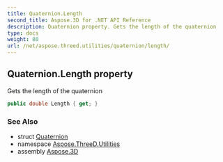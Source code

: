 ```yaml
---
title: Quaternion.Length
second_title: Aspose.3D for .NET API Reference
description: Quaternion property. Gets the length of the quaternion
type: docs
weight: 80
url: /net/aspose.threed.utilities/quaternion/length/
---
```

## Quaternion.Length property

Gets the length of the quaternion

```csharp
public double Length { get; }
```

### See Also

* struct [Quaternion](../)
* namespace [Aspose.ThreeD.Utilities](../../../aspose.threed.utilities/)
* assembly [Aspose.3D](../../../)


